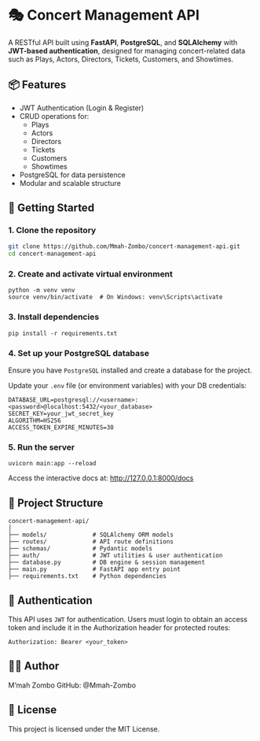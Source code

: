 # 🎭 Concert Management API

A RESTful API built using **FastAPI**, **PostgreSQL**, and **SQLAlchemy** with **JWT-based authentication**, designed for managing concert-related data such as Plays, Actors, Directors, Tickets, Customers, and Showtimes.

## 📦 Features

- JWT Authentication (Login & Register)
- CRUD operations for:
  - Plays
  - Actors
  - Directors
  - Tickets
  - Customers
  - Showtimes
- PostgreSQL for data persistence
- Modular and scalable structure

## 🚀 Getting Started

### 1. Clone the repository

```bash
git clone https://github.com/Mmah-Zombo/concert-management-api.git
cd concert-management-api
```

### 2. Create and activate virtual environment

```commandline
python -m venv venv
source venv/bin/activate  # On Windows: venv\Scripts\activate
```


### 3. Install dependencies

```commandline
pip install -r requirements.txt
```

### 4. Set up your PostgreSQL database

Ensure you have `PostgreSQL` installed and create a database for the project.

Update your `.env` file (or environment variables) with your DB credentials:

```requirements
DATABASE_URL=postgresql://<username>:<password>@localhost:5432/<your_database>
SECRET_KEY=your_jwt_secret_key
ALGORITHM=HS256
ACCESS_TOKEN_EXPIRE_MINUTES=30
```

### 5. Run the server

```commandline
uvicorn main:app --reload
```


Access the interactive docs at: http://127.0.0.1:8000/docs

## 🧱 Project Structure

```commandline
concert-management-api/
│
├── models/             # SQLAlchemy ORM models
├── routes/             # API route definitions
├── schemas/            # Pydantic models
├── auth/               # JWT utilities & user authentication
├── database.py         # DB engine & session management
├── main.py             # FastAPI app entry point
├── requirements.txt    # Python dependencies
```

## 🔐 Authentication

This API uses `JWT` for authentication. Users must login to obtain an access token and include it in the Authorization header for protected routes:

`Authorization: Bearer <your_token>`

## 👩‍💻 Author

M’mah Zombo
GitHub: @Mmah-Zombo

## 📄 License

This project is licensed under the MIT License.